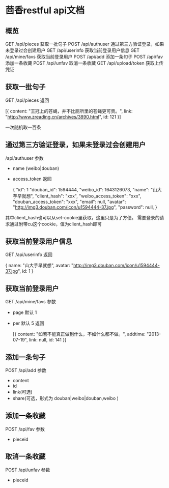 # 茴香restful api文档
## 概览
GET /api/pieces 获取一批句子
POST /api/authuser 通过第三方验证登录，如果未登录过会创建用户
GET /api/userinfo 获取当前登录用户信息
GET /api/mine/favs 获取当前登录用户
POST /api/add 添加一条句子
POST /api/fav 添加一条收藏
POST /api/unfav 取消一条收藏
GET /api/upload/token 获取上传凭证

## 获取一批句子
GET /api/pieces
返回

  [{
    content: "王冠上的苍蝇，并不比厕所里的苍蝇更可贵。", 
    link: "http://www.zreading.cn/archives/3890.html", 
    id: 121
  }]
  
一次随机取一百条

##  通过第三方验证登录，如果未登录过会创建用户
/api/authuser
参数
- name (weibo|douban)
- access_token 
返回

  {
      "id": 1
      "douban_id": 1594444,
      "weibo_id": 1643126073,
      "name": "山大芋早就想",
      "client_hash": "xxx",
      "weibo_access_token": "xxx",
      "douban_access_token": "xxx",
      "email": null,
      "avatar": "http://img3.douban.com/icon/u1594444-37.jpg",
      "password": null,
  }

其中client_hash也可以从set-cookie里获取，这里只是为了方便。
需要登录的请求通过附带cu这个cookie，值为client_hash即可

## 获取当前登录用户信息
GET /api/userinfo
返回

  {
    name: "山大芋早就想",
    avatar: "http://img3.douban.com/icon/u1594444-37.jpg",
    id: 1
  }

## 获取当前登录用户
GET /api/mine/favs
参数
- page 默认 1
- per 默认 5
返回

  [{
    content: "如若不能真正做到什么，不如什么都不做。",
    addtime: "2013-07-19",
    link: null,
    id: 141
  }]

## 添加一条句子
POST /api/add
参数
- content
- id
- link(可选)
- share(可选，形式为 douban|weibo|douban,weibo )

## 添加一条收藏
POST /api/fav 
参数
- pieceid

## 取消一条收藏
POST /api/unfav
参数
- pieceid 
